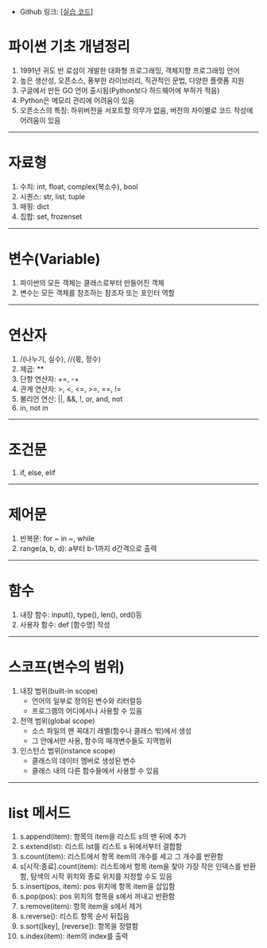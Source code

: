 <ul>
<li>Github 링크: <a href="https://github.com/STARC00KIE/bootcamp/blob/main/python_study/0428.ipynb">[실습 코드]</a></li>
</ul>
<h1 id="파이썬-기초-개념정리">파이썬 기초 개념정리</h1>
<ol>
<li>1991년 귀도 반 로섬이 개발한 대화형 프로그래밍, 객체지향 프로그래밍 언어</li>
<li>높은 생산성, 오픈소스, 풍부한 라이브러리, 직관적인 문법, 다양한 플랫폼 지원</li>
<li>구글에서 만든 GO 언어 출시됨(Python보다 하드웨어에 부하가 적음)</li>
<li>Python은 메모리 관리에 어려움이 있음</li>
<li>오픈소스의 특징: 하위버전을 서포트할 의무가 없음, 버전의 차이별로 코드 작성에 어려움이 있음</li>
</ol>
<hr />
<h1 id="자료형">자료형</h1>
<ol>
<li>수치: int, float, complex(복소수), bool</li>
<li>시퀀스: str, list, tuple</li>
<li>매핑: dict</li>
<li>집합: set, frozenset</li>
</ol>
<hr />
<h1 id="변수variable">변수(Variable)</h1>
<ol>
<li>파이썬의 모든 객체는 클래스로부터 만들어진 객체</li>
<li>변수는 모든 객체를 참조하는 참조자 또는 포인터 역할</li>
</ol>
<hr />
<h1 id="연산자">연산자</h1>
<ol>
<li>/(나누기, 실수), //(몫, 정수)</li>
<li>제곱: **</li>
<li>단항 연산자: +=, -+</li>
<li>관계 연산자: &gt;, &lt;, &lt;=, &gt;=, ==, !=</li>
<li>불리언 연산: ||, &amp;&amp;, !, or, and, not</li>
<li>in, not in</li>
</ol>
<hr />
<h1 id="조건문">조건문</h1>
<ol>
<li>if, else, elif</li>
</ol>
<hr />
<h1 id="제어문">제어문</h1>
<ol>
<li>반복문: for ~ in ~, while</li>
<li>range(a, b, d): a부터 b-1까지 d간격으로 출력</li>
</ol>
<hr />
<h1 id="함수">함수</h1>
<ol>
<li>내장 함수: input(), type(), len(), ord()등</li>
<li>사용자 함수: def [함수명] 작성</li>
</ol>
<hr />
<h1 id="스코프변수의-범위">스코프(변수의 범위)</h1>
<ol>
<li>내장 범위(built-in scope)<ul>
<li>언어의 일부로 정의된 변수와 리터럴등</li>
<li>프로그램의 어디에서나 사용할 수 있음</li>
</ul>
</li>
<li>전역 범위(global scope)<ul>
<li>소스 파일의 맨 꼭대기 레벨(함수나 클래스 밖)에서 생성</li>
<li>그 안에서만 사용, 함수의 매개변수들도 지역범위</li>
</ul>
</li>
<li>인스턴스 범위(instance scope)<ul>
<li>클래스의 데이터 멤버로 생성된 변수</li>
<li>클래스 내의 다른 함수들에서 사용할 수 있음</li>
</ul>
</li>
</ol>
<hr />
<h1 id="list-메서드">list 메서드</h1>
<ol>
<li>s.append(item): 항목의 item을 리스트 s의 맨 뒤에 추가</li>
<li>s.extend(lst): 리스트 lst를 리스트 s 뒤에서부터 결합함</li>
<li>s.count(item): 리스트에서 항목 item의 개수를 세고 그 개수를 반환함</li>
<li>s[시작:종료].count(item): 리스트에서 항목 item을 찾아 가장 작은 인덱스를 반환함, 탐색의 시작 위치와 종료 위치를 지정할 수도 있음</li>
<li>s.insert(pos, item): pos 위치에 항목 item을 삽입함</li>
<li>s.pop(pos): pos 위치의 항목을 s에서 꺼내고 반환함</li>
<li>s.remove(item): 항목 item을 s에서 제거</li>
<li>s.reverse(): 리스트 항목 순서 뒤집음</li>
<li>s.sort([key], [reverse]): 항목을 정렬함</li>
<li>s.index(item): item의 index를 출력</li>
</ol>